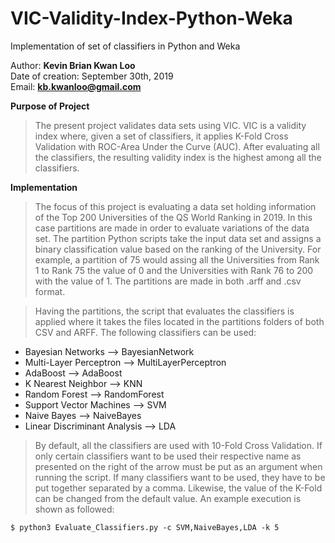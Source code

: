 # VIC-Validity-Index-Python-Weka
Implementation of set of classifiers in Python and Weka

Author: **Kevin Brian Kwan Loo**              
Date of creation: September 30th, 2019                                                          
Email: **kb.kwanloo@gmail.com**  


**Purpose of Project**                                                               
> The present project validates data sets using VIC. VIC is a validity index where, given a set
of classifiers, it applies K-Fold Cross Validation with ROC-Area Under the Curve (AUC). After evaluating all the
classifiers, the resulting validity index is the highest among all the classifiers.

**Implementation**
> The focus of this project is evaluating a data set holding information of the Top 200 Universities of the
QS World Ranking in 2019. In this case partitions are made in order to evaluate variations of the data set.
The partition Python scripts take the input data set and assigns a binary classification value based on the
ranking of the University. For example, a partition of 75 would assing all the Universities from Rank 1 to
Rank 75 the value of 0 and the Universities with Rank 76 to 200 with the value of 1. The partitions are made
in both .arff and .csv format.

> Having the partitions, the script that evaluates the classifiers is applied where it takes the files located in
the partitions folders of both CSV and ARFF. The following classifiers can be used:
  - Bayesian Networks             --> BayesianNetwork                                 
  - Multi-Layer Perceptron        --> MultiLayerPerceptron                            
  - AdaBoost                      --> AdaBoost                                        
  - K Nearest Neighbor            --> KNN                                             
  - Random Forest                 --> RandomForest                                    
  - Support Vector Machines       --> SVM                                             
  - Naive Bayes                   --> NaiveBayes                                      
  - Linear Discriminant Analysis  --> LDA         
  
> By default, all the classifiers are used with 10-Fold Cross Validation. If only certain classifiers want to be used
their respective name as presented on the right of the arrow must be put as an argument when running the script. If many classifiers want to be used, they have to be put together separated by a comma. Likewise, the value of the K-Fold can be changed from the default value. An example execution is shown as followed:
```
$ python3 Evaluate_Classifiers.py -c SVM,NaiveBayes,LDA -k 5 
```
                                            
